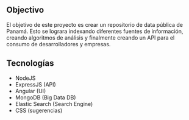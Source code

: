 Objectivo
------------

El objetivo de este proyecto es crear un repositorio de data pública de Panamá. Esto se lograra indexando diferentes fuentes de información, creando algoritmos de análisis y finalmente creando un API para el consumo de desarrolladores y empresas.

Tecnologías
------------

* NodeJS
* ExpressJS (API)
* Angular (UI)
* MongoDB (Big Data DB)
* Elastic Search (Search Engine)
* CSS (sugerencias)